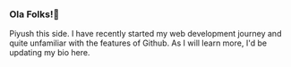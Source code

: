 ### Ola Folks!👋

Piyush this side. I have recently started my web development journey and quite unfamiliar with the features of Github. As I will learn more, I'd be updating my bio here. 
<!--
**piyushx/piyushx** is a ✨ _special_ ✨ repository because its `README.md` (this file) appears on your GitHub profile.

Here are some ideas to get you started:

- 🔭 I’m currently working on ...
- 🌱 I’m currently learning ...
- 👯 I’m looking to collaborate on ...
- 🤔 I’m looking for help with ...
- 💬 Ask me about ...
- 📫 How to reach me: ...
- 😄 Pronouns: ...
- ⚡ Fun fact: ...
-->

